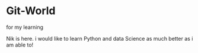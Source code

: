 # Git-World
for my learning


Nik is here. i would like to learn Python and data
Science as much better as i am able to!
